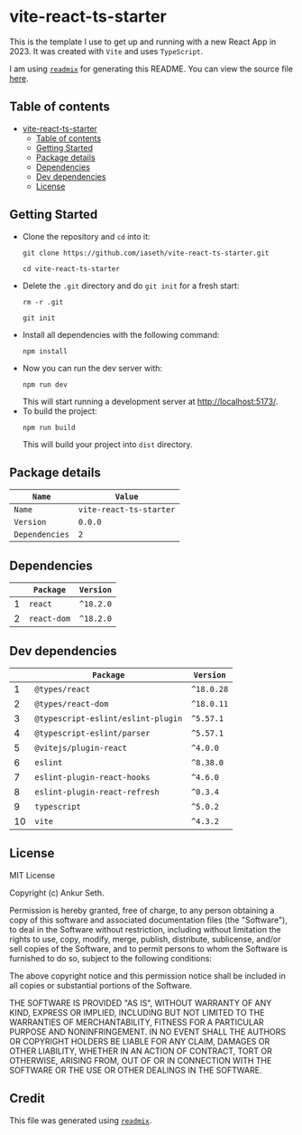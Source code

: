 
# vite-react-ts-starter
This is the template I use to get up and running with a new React App in 2023.
It was created with `Vite` and uses `TypeScript`.


I am using [`readmix`](https://github.com/iaseth/readmix) for generating this README.
You can view the source file [here](https://github.com/iaseth/vite-react-ts-starter/blob/master/README.md.rx).


## Table of contents
* [vite-react-ts-starter](#vite-react-ts-starter)
    * [Table of contents](#table-of-contents)
    * [Getting Started](#getting-started)
    * [Package details](#package-details)
    * [Dependencies](#dependencies)
    * [Dev dependencies](#dev-dependencies)
    * [License](#license)


## Getting Started
* Clone the repository and `cd` into it:
    ```
    git clone https://github.com/iaseth/vite-react-ts-starter.git
    ```
    ```
    cd vite-react-ts-starter
    ```
* Delete the `.git` directory and do `git init` for a fresh start:
    ```
    rm -r .git
    ```
    ```
    git init
    ```
* Install all dependencies with the following command:
    ```
    npm install
    ```
* Now you can run the dev server with:
    ```
    npm run dev
    ```
    This will start running a development server at [http://localhost:5173/](http://localhost:5173/).
* To build the project:
    ```
    npm run build
    ```
    This will build your project into `dist` directory.


## Package details
| `Name`         | `Value`                 |
| -------------- | ----------------------- |
| `Name`         | `vite-react-ts-starter` |
| `Version`      | `0.0.0`                 |
| `Dependencies` | `2`                     |



## Dependencies
|     | `Package`   | `Version`   |
| --- | ----------- | ----------- |
| 1   | `react`     | `^18.2.0`   |
| 2   | `react-dom` | `^18.2.0`   |



## Dev dependencies
|     | `Package`                          | `Version`   |
| --- | ---------------------------------- | ----------- |
| 1   | `@types/react`                     | `^18.0.28`  |
| 2   | `@types/react-dom`                 | `^18.0.11`  |
| 3   | `@typescript-eslint/eslint-plugin` | `^5.57.1`   |
| 4   | `@typescript-eslint/parser`        | `^5.57.1`   |
| 5   | `@vitejs/plugin-react`             | `^4.0.0`    |
| 6   | `eslint`                           | `^8.38.0`   |
| 7   | `eslint-plugin-react-hooks`        | `^4.6.0`    |
| 8   | `eslint-plugin-react-refresh`      | `^0.3.4`    |
| 9   | `typescript`                       | `^5.0.2`    |
| 10  | `vite`                             | `^4.3.2`    |



## License
MIT License

Copyright (c) Ankur Seth.

Permission is hereby granted, free of charge, to any person obtaining a copy
of this software and associated documentation files (the "Software"), to deal
in the Software without restriction, including without limitation the rights
to use, copy, modify, merge, publish, distribute, sublicense, and/or sell
copies of the Software, and to permit persons to whom the Software is
furnished to do so, subject to the following conditions:

The above copyright notice and this permission notice shall be included in all
copies or substantial portions of the Software.

THE SOFTWARE IS PROVIDED "AS IS", WITHOUT WARRANTY OF ANY KIND, EXPRESS OR
IMPLIED, INCLUDING BUT NOT LIMITED TO THE WARRANTIES OF MERCHANTABILITY,
FITNESS FOR A PARTICULAR PURPOSE AND NONINFRINGEMENT. IN NO EVENT SHALL THE
AUTHORS OR COPYRIGHT HOLDERS BE LIABLE FOR ANY CLAIM, DAMAGES OR OTHER
LIABILITY, WHETHER IN AN ACTION OF CONTRACT, TORT OR OTHERWISE, ARISING FROM,
OUT OF OR IN CONNECTION WITH THE SOFTWARE OR THE USE OR OTHER DEALINGS IN THE
SOFTWARE.


## Credit

This file was generated using [`readmix`](https://github.com/iaseth/readmix).


